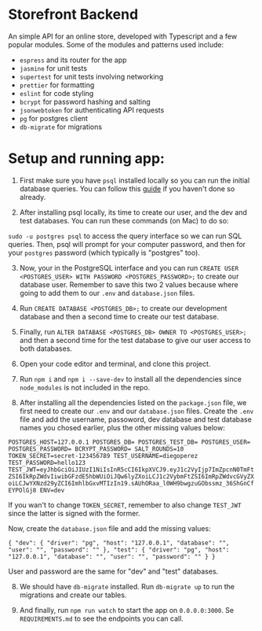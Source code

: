 # Storefront Backend 
An simple API for an online store, developed with Typescript and a few popular modules. Some of the modules and patterns used include:

- `espress` and its router for the app
- `jasmine` for unit tests
- `supertest` for unit tests involving networking
- `prettier` for formatting
- `eslint` for code styling
- `bcrypt` for password hashing and salting
- `jsonwebtoken` for authenticating API requests
- `pg` for postgres client
- `db-migrate` for migrations

# Setup and running app:

1. First make sure you have `psql` installed locally so you can run the initial database queries. You can follow this [guide](https://www.timescale.com/blog/how-to-install-psql-on-mac-ubuntu-debian-windows/) if you haven't done so already.

2. After installing psql locally, its time to create our user, and the dev and test databases. You can run these commands (on Mac) to do so:

`sudo -u postgres psql` to access the query interface so we can run SQL queries. Then, psql will prompt for your computer password, and then for your `postgres` password (which typically is "postgres" too).

3. Now, your in the PostgreSQL interface and you can run `CREATE USER <POSTGRES_USER> WITH PASSWORD <POSTGRES_PASSWORD>;` to create our database user. Remember to save this two 2 values because where going to add them to our `.env` and `database.json` files.

4. Run `CREATE DATABASE <POSTGRES_DB>;` to create our development database and then a second time to create our test database. 

5. Finally, run `ALTER DATABASE <POSTGRES_DB> OWNER TO <POSTGRES_USER>;` and then a second time for the test database to give our user access to both databases.

5. Open your code editor and terminal, and clone this project.

6. Run `npm i` and `npm i --save-dev` to install all the dependencies since `node_modules` is not included in the repo.

7. After installing all the dependencies listed on the `package.json` file, we first need to create our `.env` and our `database.json` files. Create the `.env` file and add the username, passoword, dev database and test database names you chosed earlier, plus the other missing values below:

`
POSTGRES_HOST=127.0.0.1
POSTGRES_DB=
POSTGRES_TEST_DB=
POSTGRES_USER=
POSTGRES_PASSWORD=
BCRYPT_PASSWORD=
SALT_ROUNDS=10
TOKEN_SECRET=secret-123456789
TEST_USERNAME=diegoperez
TEST_PASSWORD=hello123
TEST_JWT=eyJhbGciOiJIUzI1NiIsInR5cCI6IkpXVCJ9.eyJ1c2VyIjp7ImZpcnN0TmFtZSI6IkRpZWdvIiwibGFzdE5hbWUiOiJQw6lyZXoiLCJ1c2VybmFtZSI6ImRpZWdvcGVyZXoiLCJwYXNzd29yZCI6ImhlbGxvMTIzIn19.sAUhORaa_l0WH9bwgzuGObssmz_36ShGnCfEYPOlGj8
ENV=dev
`

If you wan't to change `TOKEN_SECRET`, remember to also change `TEST_JWT` since the latter is signed with the former.

Now, create the `database.json` file and add the missing values:

`
{
    "dev": {
      "driver": "pg",
      "host": "127.0.0.1",
      "database": "",
      "user": "",
      "password": ""
    },
    "test": {
      "driver": "pg",
      "host": "127.0.0.1",
      "database": "",
      "user": "",
      "password": ""
    }
}
`

User and password are the same for "dev" and "test" databases.

8.  We should have `db-migrate` installed. Run `db-migrate up` to run the migrations and create our tables.

9. And finally, run `npm run watch` to start the app on `0.0.0.0:3000`. Se `REQUIREMENTS.md` to see the endpoints you can call.



